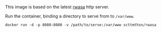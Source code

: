 This image is based on the latest [rwasa](https://2ton.com.au/rwasa/) http server.

Run the container, binding a directory to serve from to `/var/www`.

```
docker run -d -p 8080:8080 -v /path/to/serve:/var/www scttmthsn/rwasa
```

